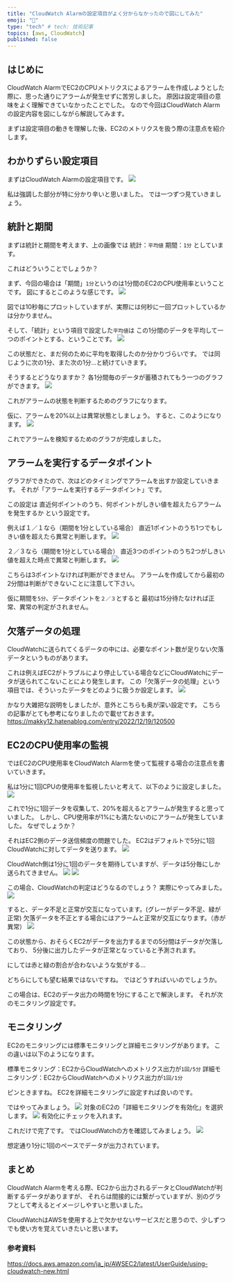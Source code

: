 ```yaml
---
title: "CloudWatch Alarmの設定項目がよく分からなかったので図にしてみた"
emoji: "🐙"
type: "tech" # tech: 技術記事
topics: [aws, CloudWatch]
published: false
---
```

## はじめに
CloudWatch AlarmでEC2のCPUメトリクスによるアラームを作成しようとした際に、思った通りにアラームが発生せずに苦労しました。
原因は設定項目の意味をよく理解できていなかったことでした。
なので今回はCloudWatch Alarmの設定内容を図にしながら解説してみます。

まずは設定項目の動きを理解した後、EC2のメトリクスを扱う際の注意点を紹介します。

## わかりずらい設定項目
まずはCloudWatch Alarmの設定項目です。
![](/images/bb1.png)

私は強調した部分が特に分かり辛いと思いました。
では一つずつ見ていきましょう。

## 統計と期間
まずは統計と期間を考えます、上の画像では
統計：`平均値`
期間：`1分`
としています。

これはどういうことでしょうか？

まず、今回の場合は「期間」`1分`というのは1分間のEC2のCPU使用率ということです。
図にするとこのような感じです。
![](/images/bb2.png)

図では10秒毎にプロットしていますが、実際には何秒に一回プロットしているかは分かりません。

そして、「統計」という項目で設定した`平均値`は
この1分間のデータを平均して一つのポイントとする、ということです。
![](/images/bb3.png)

この状態だと、まだ何のために平均を取得したのか分かりづらいです。
では同じように次の1分、また次の1分...と続けていきます。

そうするとどうなりますか？
各1分間毎のデータが蓄積されてもう一つのグラフができます。
![](/images/bb4.png)

これがアラームの状態を判断するためのグラフになります。

仮に、アラームを20%以上は異常状態としましょう。
すると、このようになります。
![](/images/bb5.png)

これでアラームを検知するためのグラフが完成しました。

## アラームを実行するデータポイント
グラフができたので、次はどのタイミングでアラームを出すか設定していきます。
それが「アラームを実行するデータポイント」です。

この設定は
直近何ポイントのうち、何ポイントがしきい値を超えたらアラームを発生するか
という設定です。

例えば１／１なら（期間を1分としている場合）
直近1ポイントのうち1つでもしきい値を超えたら異常と判断します。
![](/images/bb6.png)

２／３なら（期間を1分としている場合）
直近3つのポイントのうち2つがしきい値を超えた時点で異常と判断します。
![](/images/bb7.png)

こちらは3ポイントなければ判断ができません。
アラームを作成してから最初の2分間は判断ができないことに注意して下さい。

仮に期間を`5分`、データポイントを`２／３`とすると
最初は15分待たなければ正常、異常の判定がされません。

## 欠落データの処理
CloudWatchに送られてくるデータの中には、必要なポイント数が足りない欠落データというものがあります。

これは例えばEC2がトラブルにより停止している場合などにCloudWatchにデータが送られてこないことにより発生します。
この「欠落データの処理」という項目では、そういったデータをどのように扱うか設定します。
![](/images/bb10.png)

かなり大雑把な説明をしましたが、意外とこちらも奥が深い設定です。
こちらの記事がとても参考になりましたので載せておきます。
https://makky12.hatenablog.com/entry/2022/12/19/120500

## EC2のCPU使用率の監視
ではEC2のCPU使用率をCloudWatch Alarmを使って監視する場合の注意点を書いていきます。

私は1分に1回CPUの使用率を監視したいと考えて、以下のように設定しました。
![](/images/bb8.png)

これで1分に1回データを収集して、20%を超えるとアラームが発生すると思っていました。
しかし、CPU使用率が1%にも満たないのにアラームが発生していました。
なぜでしょうか？

それはEC2側のデータ送信頻度の問題でした。
EC2はデフォルトで5分に1回CloudWatchに対してデータを送ります。
![](/images/bb11.png)

CloudWatch側は1分に1回のデータを期待していますが、データは5分毎にしか送られてきません。
![](/images/bb9.png)
![](/images/bb12.png)

この場合、CloudWatchの判定はどうなるのでしょう？
実際にやってみました。
![](/images/bb14.png)

すると、データ不足と正常が交互になっています。(グレーがデータ不足、緑が正常)
欠落データを不正とする場合にはアラームと正常が交互になります。（赤が異常）
![](/images/bb13.png)

この状態から、おそらくEC2がデータを出力するまでの5分間はデータが欠落しており、
5分後に出力したデータが正常となっていると予測されます。

にしては赤と緑の割合が合わないような気がする...

どちらにしても望む結果ではないですね。
ではどうすればいいのでしょうか。

この場合は、EC2のデータ出力の時間を1分にすることで解決します。
それが次のモニタリング設定です。

## モニタリング
EC2のモニタリングには標準モニタリングと詳細モニタリングがあります。
この違いは以下のようになります。

標準モニタリング：EC2からCloudWatchへのメトリクス出力が`1回/5分`
詳細モニタリング：EC2からCloudWatchへのメトリクス出力が`1回/1分`

ピンときますね。
EC2を詳細モニタリングに設定すれば良いのです。

ではやってみましょう。
![](/images/bb15.png)
対象のEC2の「詳細モニタリングを有効化」を選択します。
![](/images/bb16.png)
有効化にチェックを入れます。

これだけで完了です。
ではCloudWatchの方を確認してみましょう。
![](/images/bb17.png)

想定通り1分に1回のペースでデータが出力されています。

## まとめ
CloudWatch Alarmを考える際、EC2から出力されるデータとCloudWatchが判断するデータがありますが、
それらは間接的には繋がっていますが、別のグラフとして考えるとイメージしやすいと思いました。

CloudWatchはAWSを使用する上で欠かせないサービスだと思うので、少しずつでも使い方を覚えていきたいと思います。

### 参考資料
https://docs.aws.amazon.com/ja_jp/AWSEC2/latest/UserGuide/using-cloudwatch-new.html

